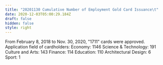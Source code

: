 ```yaml
---
title: "20201130 Cumulative Number of Employment Gold Card Issuance\t"
date: 2020-12-03T05:00:29.184Z
draft: false
hidden: false
style: right
---
```

From February 8, 2018 to Nov. 30, 2020, "1711" cards were approved.
Application field of cardholders:
Economy: 1146
Science & Technology: 191
Culture and Arts: 143
Finance: 114
Education: 110
Architectural Design: 6
Sport: 1